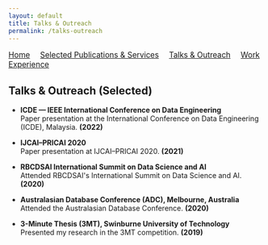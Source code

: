 ```yaml
---
layout: default
title: Talks & Outreach
permalink: /talks-outreach
---
```



<nav style="margin: 1rem 0; font-size: 0.95rem;">
  <a href="/" style="margin-right: 1rem;">Home</a>
  <a href="/publications-services" style="margin-right: 1rem;">Selected Publications & Services</a>
  <a href="/talks-outreach" style="margin-right: 1rem;">Talks & Outreach</a>
  <a href="/experience" style="margin-right: 1rem;">Work Experience</a>
  <!--
  <a href="/places" style="margin-right: 1rem;">Places I Visited</a>
  -->
</nav>


## Talks & Outreach (Selected)

- **ICDE — IEEE International Conference on Data Engineering**  
  Paper presentation at the International Conference on Data Engineering (ICDE), Malaysia. **(2022)**

- **IJCAI–PRICAI 2020**  
  Paper presentation at IJCAI–PRICAI 2020. **(2021)**

- **RBCDSAI International Summit on Data Science and AI**  
  Attended RBCDSAI's International Summit on Data Science and AI. **(2020)**

- **Australasian Database Conference (ADC), Melbourne, Australia**  
  Attended the Australasian Database Conference. **(2020)**

- **3-Minute Thesis (3MT), Swinburne University of Technology**  
  Presented my research in the 3MT competition. **(2019)**



